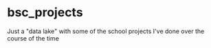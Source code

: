 # bsc_projects
Just a "data lake" with some of the school projects I've done over the course of the time
